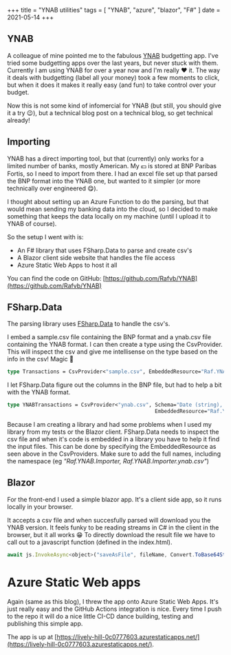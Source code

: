+++
title = "YNAB utilities"
tags = [
    "YNAB",
    "azure",
    "blazor",
    "F#"
]
date = 2021-05-14
+++

## YNAB
A colleague of mine pointed me to the fabulous [YNAB](https://www.youneedabudget.com/) budgetting app. I've tried some budgetting apps over the last years, but never stuck with them. Currently I am using YNAB for over a year now and I'm really ❤ it. The way it deals with budgetting (label all your money) took a few moments to click, but when it does it makes it really easy (and fun) to take control over your budget.

Now this is not some kind of infomercial for YNAB (but still, you should give it a try 😉), but a technical blog post on a technical blog, so get technical already!

## Importing
YNAB has a direct importing tool, but that (currently) only works for a limited number of banks, mostly American. My 💵 is stored at BNP Paribas Fortis, so I need to import from there. I had an excel file set up that parsed the BNP format into the YNAB one, but wanted to it simpler (or more technically over engineered 😋).

I thought about setting up an Azure Function to do the parsing, but that would mean sending my banking data into the cloud, so I decided to make something that keeps the data locally on my machine (until I upload it to YNAB of course).

So the setup I went with is:
* An F# library that uses FSharp.Data to parse and create csv's
* A Blazor client side website that handles the file access
* Azure Static Web Apps to host it all

You can find the code on GitHub: [https://github.com/Rafvb/YNAB](https://github.com/Rafvb/YNAB)

## FSharp.Data
The parsing library uses [FSharp.Data](https://fsprojects.github.io/FSharp.Data/) to handle the csv's.

I embed a sample.csv file containing the BNP format and a ynab.csv file containing the YNAB format. I can then create a type using the CsvProvider. This will inspect the csv and give me intellisense on the type based on the info in the csv! Magic 🎇 

``` fsharp
type Transactions = CsvProvider<"sample.csv", EmbeddedResource="Raf.YNAB.Importer, Raf.YNAB.Importer.sample.csv", Separators=";", Culture="nl-be">
```

I let FSharp.Data figure out the columns in the BNP file, but had to help a bit with the YNAB format.

``` fsharp
type YNABTransactions = CsvProvider<"ynab.csv", Schema="Date (string), Payee (string), Memo (string), Outflow (string), Inflow (string)",
                                                EmbeddedResource="Raf.YNAB.Importer, Raf.YNAB.Importer.ynab.csv">
```

Because I am creating a library and had some problems when I used my library from my tests or the Blazor client. FSharp.Data needs to inspect the csv file and when it's code is embedded in a library you have to help it find the input files. This can be done by specifying the EmbeddedResource as seen above in the CsvProviders.
Make sure to add the full names, including the namespace (eg _"Raf.YNAB.Importer, Raf.YNAB.Importer.ynab.csv"_)

## Blazor
For the front-end I used a simple blazor app. It's a client side app, so it runs locally in your browser.

It accepts a csv file and when succesfully parsed will download you the YNAB version. It feels funky to be reading streams in C# in the client in the browser, but it all works 😁 To directly download the result file we have to call out to a javascript function (defined in the index.html).

``` javascript
await js.InvokeAsync<object>("saveAsFile", fileName, Convert.ToBase64String(bytes));
```

# Azure Static Web apps
Again (same as this blog), I threw the app onto Azure Static Web Apps. It's just really easy and the GitHub Actions integration is nice.
Every time I push to the repo it will do a nice little CI-CD dance building, testing and publishing this simple app.

The app is up at [https://lively-hill-0c0777603.azurestaticapps.net/](https://lively-hill-0c0777603.azurestaticapps.net/).